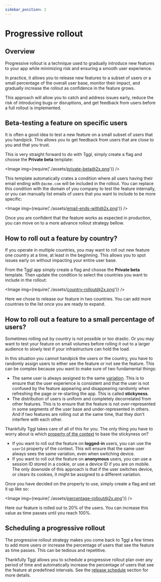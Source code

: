 ```yaml
---
sidebar_position: 2
---
```


# Progressive rollout

## Overview

Progressive rollout is a technique used to gradually introduce new features 
to your app while minimizing risk and ensuring a smooth user experience.

In practice, it allows you to release new features to a subset of users or a 
small percentage of the overall user base, monitor their impact, and gradually
increase the rollout as confidence in the feature grows.

This approach will allow you to catch and address issues early, reduce the 
risk of introducing bugs or disruptions, and get feedback from users before 
a full rollout is implemented. 

## Beta-testing a feature on specific users

It is often a good idea to test a new feature on a small subset of users 
that you handpick. This allows you to get feedback from users that are close 
to you and that you trust.

This is very straight forward to do with Tggl, simply create a flag and 
choose the **Private beta** template:

<Image img={require('./assets/private-beta@2x.png')} />

This template automatically crates a condition where all users having their 
email ending with `@acme.com` will be included in the rollout. You can 
replace this condition with the domain of you company to test the feature 
internally, or you can manually list emails of users that you want to 
include to be more specific:

<Image img={require('./assets/email-ends-with@2x.png')} />

Once you are confident that the feature works as expected in production, you 
can move on 
to a more advance rollout strategy bellow.

## How to roll out a feature by country?

If you operate in multiple countries, you may want to roll out new feature 
one country at a time, at least in the beginning. This allows you to spot 
issues early on without impacting your entire user base.

From the Tggl app simply create a flag and choose the **Private beta** template.
Then update the condition to select the countries you want to include in the 
rollout:

<Image img={require('./assets/country-rollout@2x.png')} />

Here we chose to release our feature in two countries. You can add more 
countries to the list once you are ready to expand.

## How to roll out a feature to a small percentage of users?

Sometimes rolling out by country is not possible or too drastic. Or you may 
want to test your feature on small volumes before rolling it out to a larger 
audience to slowly test if your infrastructure can hold the load.

In this situation you cannot handpick the users or the country, you have to 
randomly assign users to either see the feature or not see the feature. This 
can be complex because you want to make sure of two fundamental things:

- The same user is always assigned to the same [variation](../concepts/variations). 
  This is to 
  ensure 
  that the user experience is consistent and that the user is not confused 
  by the feature appearing and disappearing randomly when refreshing the 
  page or re-starting the app. This is called **stickyness**.
- The distribution of users is uniform and completely decorrelated from other 
  features. This is to ensure that the feature is not over-represented in 
  some segments of the user base and under-represented in others. And if two 
  features are rolling out at the same time, that they don't interfere with 
  each other.

Thankfully Tggl takes care of all of this for you. The only thing you have 
to worry about is which [property of the context](../concepts/context) to base 
the 
stickyness on?

- If you want to roll out the feature on **logged-in** users, you can use the 
  `userId` property of the context. This will ensure that the same user 
  always sees the same variation, even when switching device.
- If you want to roll out the feature on **anonymous** users, you can use a
  session ID stored in a cookie, or use a device ID if you are on mobile. The only downside of this approach is that if the user switches device,
  or clears its cookies, it might be assigned to a different variation. 

Once you have decided on the property to use, simply create a flag and set 
it up like so:

<Image img={require('./assets/percentage-rollout@2x.png')} />

Here our feature is rolled out to 20% of the users. You can increase this 
value as time passes until you reach 100%. 

## Scheduling a progressive rollout

The progressive rollout strategy makes you come back to Tggl a few times to 
add more users or increase the percentage of users that see the feature as 
time passes. This can be tedious and repetitive.

Thankfully Tggl allows you to schedule a progressive rollout plan over any 
period 
of time and automatically increase the percentage of users that see the 
feature at predefined intervals. See the 
[release schedule](./release-schedule.md) section for more details.